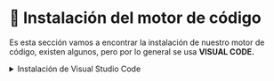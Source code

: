 # 💽 Instalación del motor de código

Es esta sección vamos a encontrar la instalación de nuestro motor de código, existen algunos, pero por lo general se usa **VISUAL CODE.**

<details>

<summary>Instalación de Visual Studio Code</summary>

![](../../.gitbook/assets/image.png)[https://youtu.be/6pD7\_rcFrj8?si=APNt3wOl0OQKQf3F](https://youtu.be/6pD7\_rcFrj8?si=APNt3wOl0OQKQf3F)

</details>
